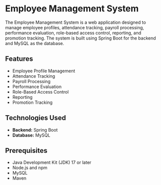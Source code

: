 # Employee Management System

The Employee Management System is a web application designed to manage employee profiles, attendance tracking, payroll processing, performance evaluation, role-based access control, reporting, and promotion tracking. The system is built using Spring Boot for the backend and MySQL as the database.

## Features

- Employee Profile Management
- Attendance Tracking
- Payroll Processing
- Performance Evaluation
- Role-Based Access Control
- Reporting
- Promotion Tracking

## Technologies Used

- **Backend:** Spring Boot
- **Database:** MySQL

## Prerequisites

- Java Development Kit (JDK) 17 or later
- Node.js and npm
- MySQL
- Maven
